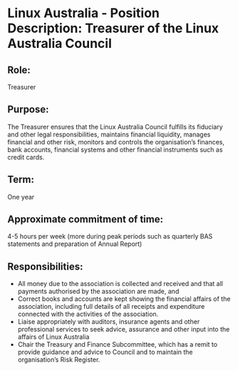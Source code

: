 # Linux Australia - Position Description: Treasurer of the Linux Australia Council
## Role:
Treasurer
## Purpose:
The Treasurer ensures that the Linux Australia Council fulfills its fiduciary and other legal
responsibilities, maintains financial liquidity, manages financial and other risk, monitors and
controls the organisation’s finances, bank accounts, financial systems and other financial
instruments such as credit cards.
## Term:
One year
## Approximate commitment of time:
4-5 hours per week (more during peak periods such as quarterly BAS statements and preparation of Annual Report)
## Responsibilities:
* All money due to the association is collected and received and that all payments authorised by the
association are made, and
* Correct books and accounts are kept showing the financial affairs of the association, including full
details of all receipts and expenditure connected with the activities of the association.
* Liaise appropriately with auditors, insurance agents and other professional services to seek advice,
assurance and other input into the affairs of Linux Australia
* Chair the Treasury and Finance Subcommittee, which has a remit to provide guidance and advice to Council
and to maintain the organisation’s Risk Register.

